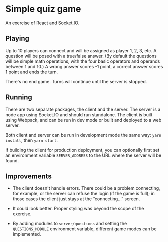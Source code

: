 # Simple quiz game

An exercise of React and Socket.IO.

## Playing

Up to 10 players can connect and will be assigned as player 1, 2, 3, etc. A question will be posed with a true/false answer. (By default the questions will be simple math operations, with the four basic operators and operands between 1 and 10.) A wrong answer scores -1 point, a correct answer scores 1 point and ends the turn.

There's no end game. Turns will continue until the server is stopped.

## Running

There are two separate packages, the client and the server. The server is a node app using Socket.IO and should run standalone. The client is built using Webpack, and can be run in dev mode or built and deployed to a web server.

Both client and server can be run in development mode the same way: `yarn install`, then `yarn start`.

If building the client for production deployment, you can optionally first set an environment variable `SERVER_ADDRESS` to the URL where the server will be found.

## Improvements

- The client doesn't handle errors. There could be a problem connecting, for example, or the server can refuse the login (if the game is full); in those cases the client just stays at the “connecting…” screen.

- It could look better. Proper styling was beyond the scope of the exercise.

- By adding modules to `server/questions` and setting the `QUESTIONS_MODULE` environment variable, different game modes can be implemented.
